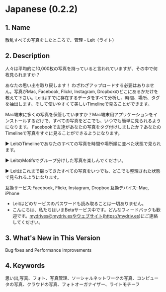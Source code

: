 Japanese (0.2.2)
================
## 1. Name
散乱すべての写真をしたところで、管理 - Leit（ライト）

## 2. Description
人々は平均的に10,000枚の写真を持っていると言われていますが、その中で何枚見られますか？

あなたの思い出を取り戻します！ わざわざアップロードする必要はありません。写真がMac, Facebook, Flickr, Instagram, Dropboxのどこにあるかだけを教えて下さい。Leitはすでに存在するデータをすべて分析し、時間、場所、タグを抽出します。そして使いやすくて美しいTimelineで見ることができます。

Mac端末に多くの写真を保管していますか？Mac端末用アプリケーションをインストールするだけで、すべての写真をどこでも、いつでも簡単に見られるようになります。
Facebookで友達があなたの写真をタグ付けしましたか？あなたのTimelineで写真をすぐに見ることができるようになります。

▶ LeitのTimelineであなたのすべての写真を時間や場所順に並べた状態で見られます。

▶ LeitのMotifsでグループ分けした写真を楽しんでください。

▶ Leitはこれまで撮ってきたすべての写真をいつでも、どこでも整理された状態で見られるようになります。

互換サービス:Facebook, Flickr, Instagram, Dropbox
互換デバイス: Mac, iPhone

* Leitはどのサービスのパスワードも読み取ることは一切ありません。
* こんにちは、私たちはいまBetaサービス中です。どんなフィードバックも歓迎です。mydrives@mydriv.esやウェブサイト(https://mydriv.es)にご連絡してください。

## 3. What's New in This Version
Bug fixes and Performance Improvements

## 4. Keywords
思い出,写真、フォト、写真管理、ソーシャルネットワークの写真、コンピュータの写真、クラウドの写真、フォトオーガナイザー、ライトモチーフ
